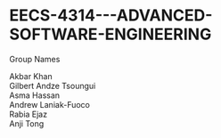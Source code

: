 # EECS-4314---ADVANCED-SOFTWARE-ENGINEERING

Group Names

Akbar Khan <br>
Gilbert Andze Tsoungui<br>
Asma Hassan<br>
Andrew Laniak-Fuoco<br>
Rabia Ejaz<br>
Anji Tong
